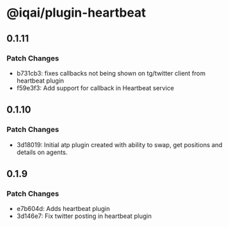 # @iqai/plugin-heartbeat

## 0.1.11

### Patch Changes

- b731cb3: fixes callbacks not being shown on tg/twitter client from heartbeat plugin
- f59e3f3: Add support for callback in Heartbeat service

## 0.1.10

### Patch Changes

- 3d18019: Initial atp plugin created with ability to swap, get positions and details on agents.

## 0.1.9

### Patch Changes

- e7b604d: Adds heartbeat plugin
- 3d146e7: Fix twitter posting in heartbeat plugin
